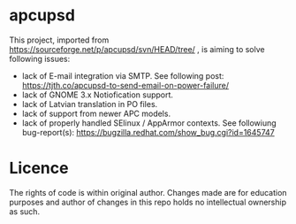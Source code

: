 # apcupsd

This project, imported from https://sourceforge.net/p/apcupsd/svn/HEAD/tree/ , is aiming to solve following issues:
  - lack of E-mail integration via SMTP. See following post: https://tjth.co/apcupsd-to-send-email-on-power-failure/
  - lack of GNOME 3.x Notiofication support.
  - lack of Latvian translation in PO files.
  - lack of support from newer APC models.
  - lack of properly handled SElinux / AppArmor contexts. See followiung bug-report(s): https://bugzilla.redhat.com/show_bug.cgi?id=1645747

# Licence

The rights of code is within original author. Changes made are for education purposes and author of changes in this repo holds  no intellectual ownership as such.
